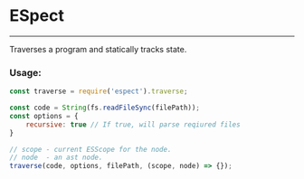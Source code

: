 # ESpect

------

Traverses a program and statically tracks state. 

### Usage:

```js
const traverse = require('espect').traverse;

const code = String(fs.readFileSync(filePath));
const options = {
    recursive: true // If true, will parse reqiured files
}

// scope - current ESScope for the node.
// node  - an ast node.
traverse(code, options, filePath, (scope, node) => {});
```

